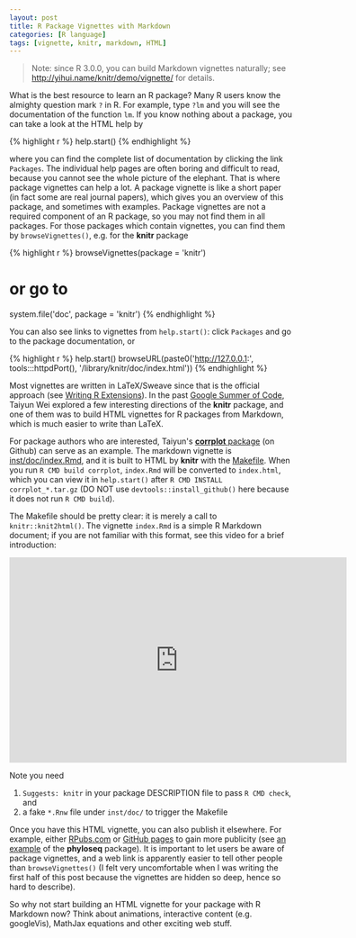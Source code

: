 ```yaml
---
layout: post
title: R Package Vignettes with Markdown
categories: [R language]
tags: [vignette, knitr, markdown, HTML]
---
```


> Note: since R 3.0.0, you can build Markdown vignettes naturally; see http://yihui.name/knitr/demo/vignette/ for details.

What is the best resource to learn an R package? Many R users know the almighty question mark `?` in R. For example, type `?lm` and you will see the documentation of the function `lm`. If you know nothing about a package, you can take a look at the HTML help by

{% highlight r %}
help.start()
{% endhighlight %}

where you can find the complete list of documentation by clicking the link `Packages`. The individual help pages are often boring and difficult to read, because you cannot see the whole picture of the elephant. That is where package vignettes can help a lot. A package vignette is like a short paper (in fact some are real journal papers), which gives you an overview of this package, and sometimes with examples. Package vignettes are not a required component of an R package, so you may not find them in all packages. For those packages which contain vignettes, you can find them by `browseVignettes()`, e.g. for the **knitr** package

{% highlight r %}
browseVignettes(package = 'knitr')
# or go to
system.file('doc', package = 'knitr')
{% endhighlight %}

You can also see links to vignettes from `help.start()`: click `Packages` and go to the package documentation, or

{% highlight r %}
help.start()
browseURL(paste0('http://127.0.0.1:', tools:::httpdPort(),
          '/library/knitr/doc/index.html'))
{% endhighlight %}

Most vignettes are written in LaTeX/Sweave since that is the official approach (see [Writing R Extensions](http://cran.r-project.org/doc/manuals/R-exts.html)). In the past [Google Summer of Code](http://www.google-melange.com/gsoc/project/google/gsoc2012/cloud_wei/16001), Taiyun Wei explored a few interesting directions of the **knitr** package, and one of them was to build HTML vignettes for R packages from Markdown, which is much easier to write than LaTeX.

For package authors who are interested, Taiyun's [**corrplot** package](https://github.com/taiyun/corrplot/) (on Github) can serve as an example. The markdown vignette is [inst/doc/index.Rmd](https://github.com/taiyun/corrplot/blob/master/inst/doc/index.Rmd), and it is built to HTML by **knitr** with the [Makefile](https://github.com/taiyun/corrplot/blob/master/inst/doc/Makefile). When you run `R CMD build corrplot`, `index.Rmd` will be converted to `index.html`, which you can view it in `help.start()` after `R CMD INSTALL corrplot_*.tar.gz` (DO NOT use `devtools::install_github()` here because it does not run `R CMD build`).

The Makefile should be pretty clear: it is merely a call to `knitr::knit2html()`. The vignette `index.Rmd` is a simple R Markdown document; if you are not familiar with this format, see this video for a brief introduction:

<iframe src="http://www.screenr.com/embed/qcv8" width="600" height="365" frameborder="0"></iframe>

Note you need

1. `Suggests: knitr` in your package DESCRIPTION file to pass `R CMD check`, and
2. a fake `*.Rnw` file under `inst/doc/` to trigger the Makefile

Once you have this HTML vignette, you can also publish it elsewhere. For example, either [RPubs.com](http://rpubs.com) or [GitHub pages](http://pages.github.com/) to gain more publicity (see [an example](http://rpubs.com/mcmurdie/plot_heatmap) of the **phyloseq** package). It is important to let users be aware of package vignettes, and a web link is apparently easier to tell other people than `browseVignettes()` (I felt very uncomfortable when I was writing the first half of this post because the vignettes are hidden so deep, hence so hard to describe).

So why not start building an HTML vignette for your package with R Markdown now? Think about animations, interactive content (e.g. googleVis), MathJax equations and other exciting web stuff.
